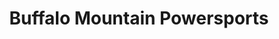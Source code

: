 ---
title: "Buffalo Mountain Powersports"
url: /delbarton/buffalo-mountain-powersports/
shop: Motorrad
---